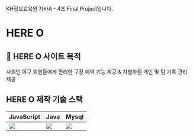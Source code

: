KH정보교육원 자바A - 4조 Final Project입니다.

# HERE O

## :rocket: HERE O 사이트 목적

사회인 야구 회원들에게 편리한 구장 예약 기능 제공 & 차별화된 개인 및 팀 기록 관리 제공

## HERE O 제작 기술 스택

| JavaScript                               | Java                                                                                                   | Mysql                                                                                                                    |
| ---------------------------------------- | ------------------------------------------------------------------------------------------------------ | ------------------------------------------------------------------------------------------------------------------------ |
|   <img src="https://img.shields.io/badge/javascript-F7DF1E?style=for-the-badge&logo=javascript&logoColor=black">   |   <img src="https://img.shields.io/badge/java-007396?style=for-the-badge&logo=java&logoColor=white"> | <img src="https://img.shields.io/badge/mysql-4479A1?style=for-the-badge&logo=mysql&logoColor=white">  |
